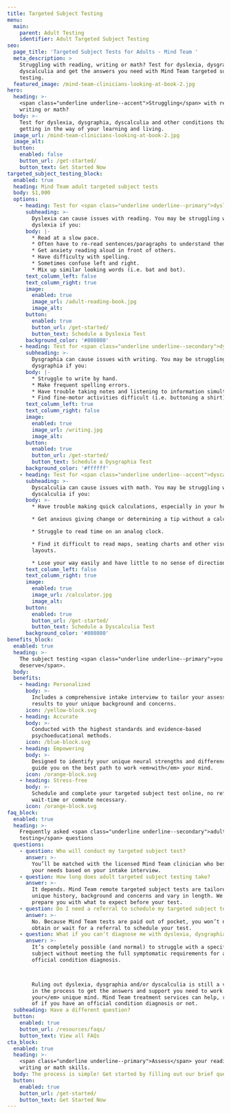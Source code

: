 ```yaml
---
title: Targeted Subject Testing
menu:
  main:
    parent: Adult Testing
    identifier: Adult Targeted Subject Testing
seo:
  page_title: 'Targeted Subject Tests for Adults - Mind Team '
  meta_description: >
    Struggling with reading, writing or math? Test for dyslexia, dysgraphia or
    dyscalculia and get the answers you need with Mind Team targeted subject
    testing. 
  featured_image: /mind-team-clinicians-looking-at-book-2.jpg
hero:
  heading: >-
    <span class="underline underline--accent">Struggling</span> with reading,
    writing or math?
  body: >-
    Test for dyslexia, dysgraphia, dyscalculia and other conditions that may be
    getting in the way of your learning and living.
  image_url: /mind-team-clinicians-looking-at-book-2.jpg
  image_alt:
  button:
    enabled: false
    button_url: /get-started/
    button_text: Get Started Now
targeted_subject_testing_block:
  enabled: true
  heading: Mind Team adult targeted subject tests
  body: $1,000
  options:
    - heading: Test for <span class="underline underline--primary">dyslexia</span>.
      subheading: >-
        Dyslexia can cause issues with reading. You may be struggling with
        dyslexia if you:
      body: |-
        * Read at a slow pace.
        * Often have to re-read sentences/paragraphs to understand them.
        * Get anxiety reading aloud in front of others.
        * Have difficulty with spelling.
        * Sometimes confuse left and right.
        * Mix up similar looking words (i.e. bat and bot).
      text_column_left: false
      text_column_right: true
      image:
        enabled: true
        image_url: /adult-reading-book.jpg
        image_alt:
      button:
        enabled: true
        button_url: /get-started/
        button_text: Schedule a Dyslexia Test
      background_color: '#808080'
    - heading: Test for <span class="underline underline--secondary">dysgraphia</span>.
      subheading: >-
        Dysgraphia can cause issues with writing. You may be struggling with
        dysgraphia if you:
      body: |-
        * Struggle to write by hand.
        * Make frequent spelling errors.
        * Have trouble taking notes and listening to information simultaneously.
        * Find fine-motor activities difficult (i.e. buttoning a shirt).
      text_column_left: true
      text_column_right: false
      image:
        enabled: true
        image_url: /writing.jpg
        image_alt:
      button:
        enabled: true
        button_url: /get-started/
        button_text: Schedule a Dysgraphia Test
      background_color: '#ffffff'
    - heading: Test for <span class="underline underline--accent">dyscalculia</span>.
      subheading: >-
        Dyscalculia can cause issues with math. You may be struggling with
        dyscalculia if you:
      body: >-
        * Have trouble making quick calculations, especially in your head.

        * Get anxious giving change or determining a tip without a calculator.

        * Struggle to read time on an analog clock.

        * Find it difficult to read maps, seating charts and other visual
        layouts.

        * Lose your way easily and have little to no sense of direction.
      text_column_left: false
      text_column_right: true
      image:
        enabled: true
        image_url: /calculator.jpg
        image_alt:
      button:
        enabled: true
        button_url: /get-started/
        button_text: Schedule a Dyscalculia Test
      background_color: '#808080'
benefits_block:
  enabled: true
  heading: >-
    The subject testing <span class="underline underline--primary">you
    deserve</span>.
  body:
  benefits:
    - heading: Personalized
      body: >-
        Includes a comprehensive intake interview to tailor your assessment and
        results to your unique background and concerns.
      icon: /yellow-block.svg
    - heading: Accurate
      body: >-
        Conducted with the highest standards and evidence-based
        psychoeducational methods.
      icon: /blue-block.svg
    - heading: Empowering
      body: >-
        Designed to identify your unique neural strengths and differences and
        guide you on the best path to work <em>with</em> your mind.
      icon: /orange-block.svg
    - heading: Stress-free
      body: >-
        Schedule and complete your targeted subject test online, no referral,
        wait-time or commute necessary.
      icon: /orange-block.svg
faq_block:
  enabled: true
  heading: >-
    Frequently asked <span class="underline underline--secondary">adult subject
    testing</span> questions
  questions:
    - question: Who will conduct my targeted subject test?
      answer: >-
        You’ll be matched with the licensed Mind Team clinician who best fits
        your needs based on your intake interview.
    - question: How long does adult targeted subject testing take?
      answer: >-
        It depends. Mind Team remote targeted subject tests are tailored to your
        unique history, background and concerns and vary in length. We’ll
        prepare you with what to expect before your test.
    - question: Do I need a referral to schedule my targeted subject test?
      answer: >-
        No. Because Mind Team tests are paid out of pocket, you won’t need to
        obtain or wait for a referral to schedule your test.
    - question: What if you can’t diagnose me with dyslexia, dysgraphia or dyscalculia?
      answer: >-
        It’s completely possible (and normal) to struggle with a specific
        subject without meeting the full symptomatic requirements for an
        official condition diagnosis. 



        Ruling out dyslexia, dysgraphia and/or dyscalculia is still a vital step
        in the process to get the answers and support you need to work <em>with
        your</em> unique mind. Mind Team treatment services can help, regardless
        of if you have an official condition diagnosis or not.
  subheading: Have a different question?
  button:
    enabled: true
    button_url: /resources/faqs/
    button_text: View all FAQs
cta_block:
  enabled: true
  heading: >-
    <span class="underline underline--primary">Assess</span> your reading,
    writing or math skills.
  body: The process is simple! Get started by filling out our brief questionnaire.
  button:
    enabled: true
    button_url: /get-started/
    button_text: Get Started Now
---
```

